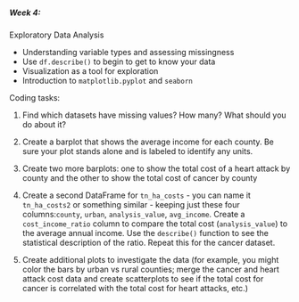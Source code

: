 ##### Week 4:
Exploratory Data Analysis
- Understanding variable types and assessing missingness
- Use `df.describe()` to begin to get to know your data
- Visualization as a tool for exploration
- Introduction to `matplotlib.pyplot` and `seaborn`
  
  
 Coding tasks:  
  1. Find which datasets have missing values? How many? What should you do about it? 
  2. Create a barplot that shows the average income for each county. Be sure your plot stands alone and is labeled to identify any units.

  3. Create two more barplots: one to show the total cost of a heart attack by county and the other to show the total cost of cancer by county

  4. Create a second DataFrame for `tn_ha_costs` - you can name it `tn_ha_costs2` or something similar - keeping just these four columns:`county`, `urban`, `analysis_value`, `avg_income`. Create a `cost_income_ratio` column to compare the total cost (`analysis_value`) to the average annual income. Use the `describe()` function to see the statistical description of the ratio. Repeat this for the cancer dataset.

  5. Create additional plots to investigate the data (for example, you might color the bars by urban vs rural counties; merge the cancer and heart attack cost data and create scatterplots to see if the total cost for cancer is correlated with the total cost for heart attacks, etc.)
